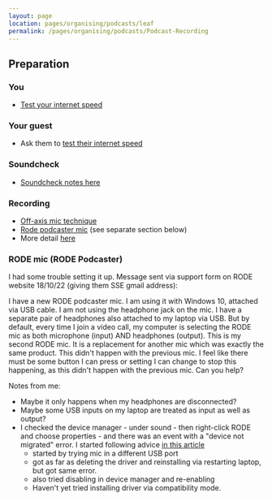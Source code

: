 ```yaml
---
layout: page
location: pages/organising/podcasts/leaf
permalink: /pages/organising/podcasts/Podcast-Recording
---
```


## Preparation

### You

* [Test your internet speed](https://www.speedtest.net/)

### Your guest

* Ask them to [test their internet speed](https://www.speedtest.net/)

### Soundcheck

* [Soundcheck notes here](https://docs.google.com/document/d/1QIuZcnRbg5ZhmvASEk_csm54o4sundsC94VDD_OZnMw/edit?usp=sharing)

### Recording

- [Off-axis mic technique](https://images.prismic.io/buzzsprout/45b8e8103fc8182a07f580fb967e253b9bb9d3f4_mic-technique-axis.png?auto=compress,format )
- [Rode podcaster mic](https://www.andertons.co.uk/rode-podcaster-usb-microphone) (see separate section below)
- More detail [here](https://docs.google.com/document/d/1QIuZcnRbg5ZhmvASEk_csm54o4sundsC94VDD_OZnMw/edit)

### RODE mic (RODE Podcaster)

I had some trouble setting it up. Message sent via support form on RODE website 18/10/22 (giving them SSE gmail address):

I have a new RODE podcaster mic. I am using it with Windows 10, attached via USB cable.
I am not using the headphone jack on the mic. I have a separate pair of headphones also attached to my laptop via USB.
But by default, every time I join a video call, my computer is selecting the RODE mic as both microphone (input) AND headphones (output).
This is my second RODE mic. It is a replacement for another mic which was exactly the same product. This didn't happen with the previous mic.
I feel like there must be some button I can press or setting I can change to stop this happening, as this didn't happen with the previous mic. 
Can you help?

Notes from me:
- Maybe it only happens when my headphones are disconnected?
- Maybe some USB inputs on my laptop are treated as input as well as output?
- I checked the device manager - under sound - then right-click RODE and choose properties - and there was an event with a "device not migrated" error. I started following advice [in this article](https://www.minitool.com/news/device-not-migrated.html) 
  - started by trying mic in a different USB port
  - got as far as deleting the driver and reinstalling via restarting laptop, but got same error. 
  - also tried disabling in device manager and re-enabling
  - Haven't yet tried installing driver via compatibility mode.
